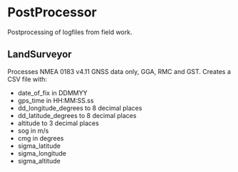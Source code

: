 # PostProcessor
Postprocessing of logfiles from field work.
## LandSurveyor
Processes NMEA  0183 v4.11 GNSS data only, GGA, RMC and GST.
Creates a CSV file with: 
- date_of_fix in DDMMYY
- gps_time in HH:MM:SS.ss
- dd_longitude_degrees to 8 decimal places
- dd_latitude_degrees to 8 decimal places
- altitude to 3 decimal places 
- sog in m/s
- cmg in degrees
- sigma_latitude
- sigma_longitude
- sigma_altitude


